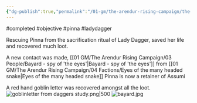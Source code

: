 ```yaml
---
{"dg-publish":true,"permalink":"/01-gm/the-arendur-rising-campaign/the-shadow-company/bible/player-vault/missions/completed-objective-rescue-pinna/","title":"Completed Objective - Rescue Pinna"}
---
```


#completed #objective #pinna #ladydagger

Rescuing Pinna from the sacrification ritual of Lady Dagger, saved her life and recovered much loot.

A new contact was made, [[01 GM/The Arendur Rising Campaign/03 People/Bayard - spy of  'the eyes'\|Bayard - spy of  'the eyes']] from  [[01 GM/The Arendur Rising Campaign/04 Factions/Eyes of the many headed snake\|Eyes of the many headed snake]]
Pinna is now a retainer of Assumi

A red hand goblin letter was recovered amongst all the loot.
![goblinletter from daggers study.png|500](/img/user/10%20Attachments/goblinletter%20from%20daggers%20study.png)
![bayard.jpg](/img/user/10%20Attachments/bayard.jpg)